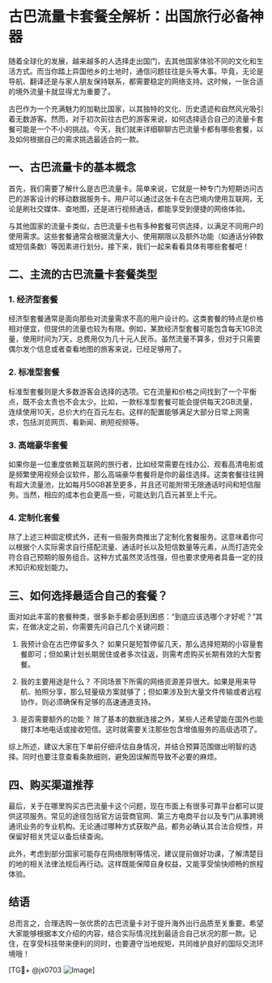 # 古巴流量卡套餐全解析：出国旅行必备神器

随着全球化的发展，越来越多的人选择走出国门，去其他国家体验不同的文化和生活方式。而当你踏上异国他乡的土地时，通信问题往往是头等大事。毕竟，无论是导航、翻译还是与家人朋友保持联系，都需要稳定的网络支持。这时候，一张合适的境外流量卡就显得尤为重要了。

古巴作为一个充满魅力的加勒比国家，以其独特的文化、历史遗迹和自然风光吸引着无数游客。然而，对于初次前往古巴的游客来说，如何选择适合自己的流量卡套餐可能是一个不小的挑战。今天，我们就来详细聊聊古巴流量卡都有哪些套餐，以及如何根据自己的需求挑选最适合的一款。

## 一、古巴流量卡的基本概念

首先，我们需要了解什么是古巴流量卡。简单来说，它就是一种专门为短期访问古巴的游客设计的移动数据服务卡。用户可以通过这张卡在古巴境内使用互联网，无论是刷社交媒体、查地图，还是进行视频通话，都能享受到便捷的网络体验。

与其他国家的流量卡类似，古巴流量卡也有多种套餐可供选择，以满足不同用户的使用需求。这些套餐通常会根据流量大小、使用期限以及额外功能（如通话分钟数或短信条数）等因素进行划分。接下来，我们一起来看看具体有哪些套餐吧！

## 二、主流的古巴流量卡套餐类型

### 1. 经济型套餐

经济型套餐通常是面向那些对流量需求不高的用户设计的。这类套餐的特点是价格相对便宜，但提供的流量也较为有限。例如，某款经济型套餐可能包含每天1GB流量，使用时间为7天，总费用仅为几十元人民币。虽然流量不算多，但对于只需要偶尔发个信息或者查看地图的旅客来说，已经足够用了。

### 2. 标准型套餐

标准型套餐则是大多数游客会选择的选项。它在流量和价格之间找到了一个平衡点，既不会太贵也不会太少。比如，一款标准型套餐可能会提供每天2GB流量，连续使用10天，总价大约在百元左右。这样的配置能够满足大部分日常上网需求，包括浏览网页、看新闻、刷短视频等。

### 3. 高端豪华套餐

如果你是一位重度依赖互联网的旅行者，比如经常需要在线办公、观看高清电影或是频繁使用视频会议软件，那么高端豪华套餐将是你的最佳选择。这类套餐往往拥有超大流量池，比如每月50GB甚至更多，并且还可能附带无限通话时间和短信服务。当然，相应的成本也会更高一些，可能达到几百元甚至上千元。

### 4. 定制化套餐

除了上述三种固定模式外，还有一些服务商推出了定制化套餐服务。这意味着你可以根据个人实际需求自行搭配流量、通话时长以及短信数量等元素，从而打造完全符合自己预期的服务组合。这种方式虽然灵活性强，但也要求使用者具备一定的技术知识和规划能力。

## 三、如何选择最适合自己的套餐？

面对如此丰富的套餐种类，很多新手都会感到困惑：“到底应该选哪个才好呢？”其实，在做决定之前，你需要先问自己几个关键问题：

1. 我预计会在古巴停留多久？
   如果只是短暂停留几天，那么选择短期的小容量套餐即可；但如果计划长期居住或者多次往返，则需考虑购买长期有效的大型套餐。

2. 我的主要用途是什么？
   不同场景下所需的网络资源差异很大。如果是用来导航、拍照分享，那么轻量级方案就够了；但如果涉及到大量文件传输或者远程协作，则必须确保有足够的高速通道支持。

3. 是否需要额外的功能？
   除了基本的数据连接之外，某些人还希望能在国外也能拨打本地电话或接收短信。这时就需要关注那些包含增值服务的高级选项了。

综上所述，建议大家在下单前仔细评估自身情况，并结合预算范围做出明智的选择。同时也要注意查看条款细则，避免因误解而导致不必要的麻烦。

## 四、购买渠道推荐

最后，关于在哪里购买古巴流量卡这个问题，现在市面上有很多可靠平台都可以提供这项服务。常见的途径包括官方运营商官网、第三方电商平台以及专门从事跨境通讯业务的专业机构。无论通过哪种方式获取产品，都务必确认其合法合规性，并保留好相关凭证以备后续查询。

此外，考虑到部分国家可能存在网络限制等情况，建议提前做好功课，了解清楚目的地的相关法律法规后再行动。这样既能保障自身权益，又能享受愉快顺畅的旅程体验。

## 结语

总而言之，合理选购一张优质的古巴流量卡对于提升海外出行品质至关重要。希望大家能够根据本文介绍的内容，结合实际情况找到最适合自己状况的那一款。记住，在享受科技带来便利的同时，也要遵守当地规矩，共同维护良好的国际交流环境哦！

[TG💪+ @jx0703 ![Image](https://github.com/user-attachments/assets/dbca1d08-cadb-493c-b0ec-ad6f7a83f270)]